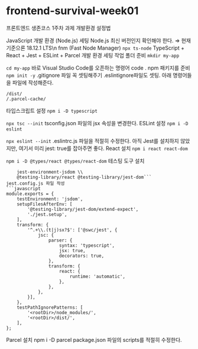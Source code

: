 # frontend-survival-week01

프론트엔드 생존코스 1주차 과제
개발환경 설정법

JavaScript 개발 환경 (Node.js) 세팅
Node.js 최신 버전인지 확인해야 한다. ⇒ 현재 기준으론 18.12.1 LTS\n
fnm (Fast Node Manager)
```npx ts-node```
TypeScript + React + Jest + ESLint + Parcel 개발 환경 세팅
작업 폴더 준비
```mkdir my-app```

```cd my-app```
바로 Visual Studio Code를 오픈하는 명령어
code .
npm 패키지를 준비
```npm init -y```
.gitignore 파일 꼭 셋팅해주기
.eslintignore파일도 셋팅. 아래 명령어들을 파일에 작성해준다.
```/node_modules/
/dist/
/.parcel-cache/
```

타입스크립트 설정
```npm i -D typescript```

```npx tsc --init```
tsconfig.json 파일의 jsx 속성을 변경한다.
ESLint 설정
```npm i -D eslint```

```npx eslint --init```
.eslintrc.js 파일을 적절히 수정한다. 아직 Jest를 설치하지 않았지만, 여기서 미리 jest: true를 잡아주면 좋다.
React 설치
```npm i react react-dom```

```npm i -D @types/react @types/react-dom```
테스팅 도구 설치
```npm i -D jest @types/jest @swc/core @swc/jest \\
    jest-environment-jsdom \\
    @testing-library/react @testing-library/jest-dom```
jest.config.js 파일 작성
```javascript
module.exports = {
    testEnvironment: 'jsdom',
    setupFilesAfterEnv: [
        '@testing-library/jest-dom/extend-expect',
        './jest.setup',
    ],
    transform: {
        '^.+\\.(t|j)sx?$': ['@swc/jest', {
            jsc: {
                parser: {
                    syntax: 'typescript',
                    jsx: true,
                    decorators: true,
                },
                transform: {
                    react: {
                        runtime: 'automatic',
                    },
                },
            },
        }],
    },
    testPathIgnorePatterns: [
        '<rootDir>/node_modules/',
        '<rootDir>/dist/',
    ],
};
```
Parcel 설치
npm i -D parcel
package.json 파일의 scripts를 적절히 수정한다.
